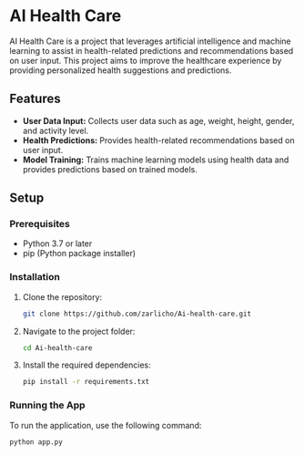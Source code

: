 # AI Health Care

AI Health Care is a project that leverages artificial intelligence and machine learning to assist in health-related predictions and recommendations based on user input. This project aims to improve the healthcare experience by providing personalized health suggestions and predictions.

## Features

- **User Data Input:** Collects user data such as age, weight, height, gender, and activity level.
- **Health Predictions:** Provides health-related recommendations based on user input.
- **Model Training:** Trains machine learning models using health data and provides predictions based on trained models.

## Setup

### Prerequisites

- Python 3.7 or later
- pip (Python package installer)

### Installation

1. Clone the repository:
    ```bash
    git clone https://github.com/zarlicho/Ai-health-care.git
    ```
2. Navigate to the project folder:
    ```bash
    cd Ai-health-care
    ```
3. Install the required dependencies:
    ```bash
    pip install -r requirements.txt
    ```

### Running the App

To run the application, use the following command:

```bash
python app.py

